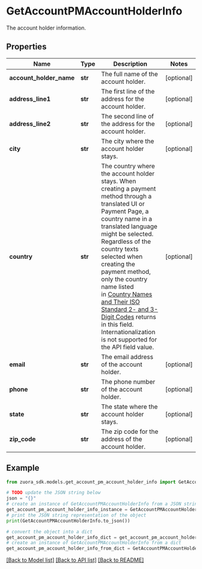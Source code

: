# GetAccountPMAccountHolderInfo

The account holder information. 

## Properties

Name | Type | Description | Notes
------------ | ------------- | ------------- | -------------
**account_holder_name** | **str** | The full name of the account holder.  | [optional] 
**address_line1** | **str** | The first line of the address for the account holder.  | [optional] 
**address_line2** | **str** | The second line of the address for the account holder.   | [optional] 
**city** | **str** | The city where the account holder stays.   | [optional] 
**country** | **str** | The country where the account holder stays.  When creating a payment method through a translated UI or Payment Page, a country name in a translated language might be selected. Regardless of the country texts selected when creating the payment method, only the country name listed in [Country Names and Their ISO Standard 2- and 3-Digit Codes](https://knowledgecenter.zuora.com/BB_Introducing_Z_Business/D_Country%2C_State%2C_and_Province_Codes/A_Country_Names_and_Their_ISO_Codes) returns in this field. Internationalization is not supported for the API field value.  | [optional] 
**email** | **str** | The email address of the account holder.  | [optional] 
**phone** | **str** | The phone number of the account holder.  | [optional] 
**state** | **str** | The state where the account holder stays.  | [optional] 
**zip_code** | **str** | The zip code for the address of the account holder.  | [optional] 

## Example

```python
from zuora_sdk.models.get_account_pm_account_holder_info import GetAccountPMAccountHolderInfo

# TODO update the JSON string below
json = "{}"
# create an instance of GetAccountPMAccountHolderInfo from a JSON string
get_account_pm_account_holder_info_instance = GetAccountPMAccountHolderInfo.from_json(json)
# print the JSON string representation of the object
print(GetAccountPMAccountHolderInfo.to_json())

# convert the object into a dict
get_account_pm_account_holder_info_dict = get_account_pm_account_holder_info_instance.to_dict()
# create an instance of GetAccountPMAccountHolderInfo from a dict
get_account_pm_account_holder_info_from_dict = GetAccountPMAccountHolderInfo.from_dict(get_account_pm_account_holder_info_dict)
```
[[Back to Model list]](../README.md#documentation-for-models) [[Back to API list]](../README.md#documentation-for-api-endpoints) [[Back to README]](../README.md)


